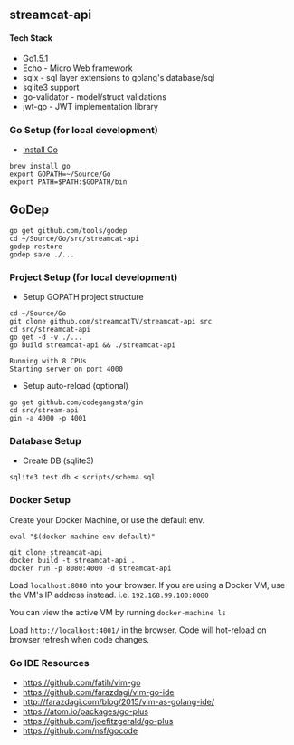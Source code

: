 ## streamcat-api

#### Tech Stack
* Go1.5.1
* Echo - Micro Web framework
* sqlx - sql layer extensions to golang's database/sql
* sqlite3 support
* go-validator - model/struct validations
* jwt-go - JWT implementation library

### Go Setup (for local development)
* [Install Go](https://golang.org/dl/)
```
brew install go
export GOPATH=~/Source/Go
export PATH=$PATH:$GOPATH/bin
```

## GoDep
```
go get github.com/tools/godep
cd ~/Source/Go/src/streamcat-api
godep restore
godep save ./...
```


### Project Setup (for local development)

* Setup GOPATH project structure
```
cd ~/Source/Go
git clone github.com/streamcatTV/streamcat-api src
cd src/streamcat-api
go get -d -v ./...
go build streamcat-api && ./streamcat-api
```

```
Running with 8 CPUs
Starting server on port 4000
```

* Setup auto-reload (optional)
```
go get github.com/codegangsta/gin
cd src/stream-api
gin -a 4000 -p 4001
```

### Database Setup
* Create DB (sqlite3)
```
sqlite3 test.db < scripts/schema.sql
```


### Docker Setup

Create your Docker Machine, or use the default env.

`eval "$(docker-machine env default)"`

```
git clone streamcat-api
docker build -t streamcat-api .
docker run -p 8080:4000 -d streamcat-api
```

Load `localhost:8080` into your browser. If you are using a Docker VM, use the VM's IP address instead. i.e. `192.168.99.100:8080`

You can view the active VM by running `docker-machine ls`

Load `http://localhost:4001/` in the browser. Code will hot-reload on browser refresh when code changes.



### Go IDE Resources
* https://github.com/fatih/vim-go
* https://github.com/farazdagi/vim-go-ide
* http://farazdagi.com/blog/2015/vim-as-golang-ide/
* https://atom.io/packages/go-plus
* https://github.com/joefitzgerald/go-plus
* https://github.com/nsf/gocode

